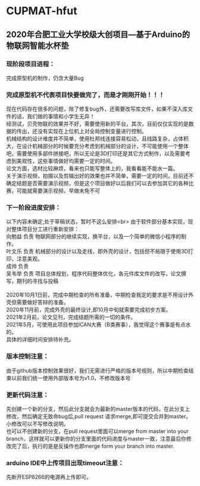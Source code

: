 # CUPMAT-hfut
## 2020年合肥工业大学校级大创项目—基于Arduino的物联网智能水杯垫
### 现阶段项目进程：
完成原型机的制作，仍含大量Bug
### 完成原型机不代表项目快要做完了，而是才刚刚开始！！！
现在代码存在很多的问题，除了修复bug外，还需要改写库文件，如果不深入库文件的话，我们做的事情和小学生无异！<br/>
经测试，贝壳物联的效果并不好，需要使用新的平台，其次，目前仅仅实现的是数据的传出，还没有实现在上位机上对全局控制变量进行控制。<br/>
机械结构的设计难度并不简单，使用杜邦线连接容易松动，且线路复杂，占体积大，在设计机械部分的时候要充分考虑到机械部分的设计，不可能使用一个整体吧，需要使用多部件拼接吧，所以无论是3D打印还是其它方式制作，以及需要考虑到美观性，这些事情做好均需要一定的时间。<br/>
论文方面，选材比较麻烦，看来也只能写整体上的，我看看能不能水一篇。<br/>
关于演示视频，拍摄以及剪辑出好的效果也并不简单，需要一定的时间，目前还不确定结题是否需要演示视频，但是这个项目做好以后我们可以去参加其它的各种比赛，可能就需要演示视频，早做未免不可<br/>
### 下一阶段进度安排：
以下内容未确定,处于草稿状态，暂时不这么安排<br\>
由于软件部分基本实现，现对整体项目分工进行重新安排：<br/>
向勉益  负责   物联网部分的继续实现，换平台，以及一个简单的微信小程序的制作。<br/>
叶文乐  负责   机械部分的设计以及走线，即外壳的设计，包括但不局限于使用3D打印，注意美观。<br/>
成帅    负责   <br/>
吴韦举  负责   项目总体规划，程序代码整体优化，各元件库文件的改写，论文撰写，期刊的寻找与投稿 <br/>
<br/>
2020年10月1日前，完成中期检查的所有准备，中期检查我定的要求是不用设计外壳但需要做好答辩的准备。<br/>
2020年11月前，完成外壳的最终设计,即10月中旬就需要完成初步方案。<br/>
2021年2月前，论文见刊，完成结题所需的一切的条件。<br/>
2021年5月，可使用此项目参加ICAN大赛（B类赛事），我觉得这个赛事是有点水的。<br/>
具体的详细时间安排待补充。<br/>
### 版本控制注意：
由于github版本控制效果很好，我们无需进行严格的版本号规则，所以中期检查结束以前我们统一使用外部版本号为v1.0，不修改版本号
### 更新代码注意：
先创建一个新的分支，然后此分支就会为最新的master版本的代码，在此分支上修改，然后确定无致命bug后,pull request 请求merge,即可提交合并到master。小修改可以不写修改说明。<br/>
也可以不创建新的分支，在pull request里面可以merge from master into your branch，这样就可以更新你的分支里面的代码进度与master一致，注意最后你修改完了后，执行的是是反操作也即merge form your branch into master.
### arduino IDE中上传项目出现timeout注意：
先断开ESP8266的电源再上传即可。
